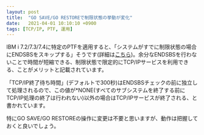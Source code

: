 ```yaml
---
layout: post
title:  "GO SAVE/GO RESTOREで制限状態の挙動が変化"
date:   2021-04-01 10:10:10 +0900
tags: [TCP/IP, PTF, 運用]
---
```

IBM i 7.2/7.3/7.4に特定のPTFを適用すると、「システムがすでに制限状態の場合にENDSBSをスキップする」そうです(詳細は[こちら](https://www.ibm.com/support/pages/improvement-restricted-state-processing-go-save-and-go-restore))。余分なENDSBSを行わないことで時間が短縮できる、制限状態で限定的にTCP/IPサービスを利用できる、ことがメリットと記載されています。

「TCP/IP終了待ち時間」(デフォルトで300秒)はENDSBSチェックの前に独立して処理されるので、この値が*NONE(すべてのサブシステムを終了する前にTCP/IP処理の終了は行われない)以外の場合はTCP/IPサービスが終了される、と書かれています。

特にGO SAVE/GO RESTOREの操作に変更は不要と思いますが、動作は把握しておくと良いでしょう。
